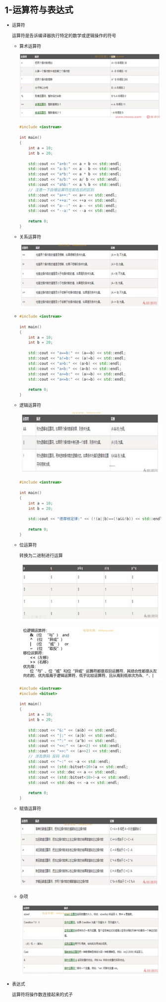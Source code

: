 # 1-运算符与表达式

* 运算符

  运算符是告诉编译器执行特定的数学或逻辑操作的符号

  * 算术运算符

    ​![image](assets/image-20240917222717-gzckx7u.png)​

    ```c++
    #include <iostream>

    int main()
    {
        int a = 10;
        int b = 20;

        std::cout << "a+b:" << a + b << std::endl;
        std::cout << "a-b:" << a - b << std::endl;
        std::cout << "a*b:" << a * b << std::endl;
        std::cout << "a/b:" << a/ b << std::endl;
        std::cout << "a%b:" << a % b << std::endl;
        // 注意一下自增运算符在前在后的区别
        std::cout << "a++:" << a++ << std::endl;
        std::cout << "++a:" << ++a << std::endl;
        std::cout << "a--:" << a-- << std::endl;
        std::cout << "--a:" << --a << std::endl;
      
    	return 0;
    }

    ```
  * 关系运算符

    ​![image](assets/image-20240918210559-rcmxu41.png)​
  * ```c++
    #include <iostream>

    int main()
    {
        int a = 10;
        int b = 20;

        std::cout << "a==b:" << (a==b) << std::endl;
        std::cout << "a!=b:" << (a!=b) << std::endl;
        std::cout << "a>b:" << (a>b) << std::endl;
        std::cout << "a<b:" << (a<b) << std::endl;
        std::cout << "a>=b:" << (a>=b) << std::endl;
        std::cout << "a<=b:" << (a<=b) << std::endl;

        return 0;
    }


    ```
  * 逻辑运算符

    ​![image](assets/image-20240918211309-3e955ib.png)​

    ```c++
    #include <iostream>

    int main()
    {
        int a = 10;
        int b = 20;

        std::cout << "德摩根定律:" << (!(a||b)==(!a&&!b)) << std::endl;

        return 0;
    }


    ```
  * 位运算符

    转换为二进制进行运算

    ​![image](assets/image-20240918212407-ovi4l61.png)​

    ​![image](assets/image-20240918212632-h201a0k.png)​

    ```c++
    #include <iostream>
    #include <bitset>

    int main()
    {
        int a = 10;
        int b = 20;

        std::cout << "&:" << (a&b) << std::endl;
        std::cout << "|:" << (a|b) << std::endl;
        std::cout << "^:" << (a^b) << std::endl;
        std::cout << "<<:" << (a<<2) << std::endl;
        std::cout << ">>:" << (a>>2) << std::endl;
        // 涉及原码 反码 补码
        std::cout << "~:" << ~a << std::endl;
        std::cout << (std::bitset<10>)a << std::endl;
        std::cout << std::dec << a << std::endl;
        std::cout << (std::bitset<10>)~a << std::endl;
        std::cout << std::dec << ~a << std::endl;

        return 0;
    }


    ```
  * 赋值运算符

    ​![image](assets/image-20240918211919-nn5dz8x.png)​
  * 杂项

    ​![image](assets/image-20240918215522-xa9yxd8.png)​
* 表达式

  运算符将操作数连接起来的式子
